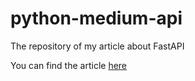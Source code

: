 # python-medium-api
The repository of my article about FastAPI

You can find the article [here](https://makinhs.medium.com/learn-by-doing-building-a-python-api-with-fastapi-for-node-js-developers-part-01-f352c4f068fb)
